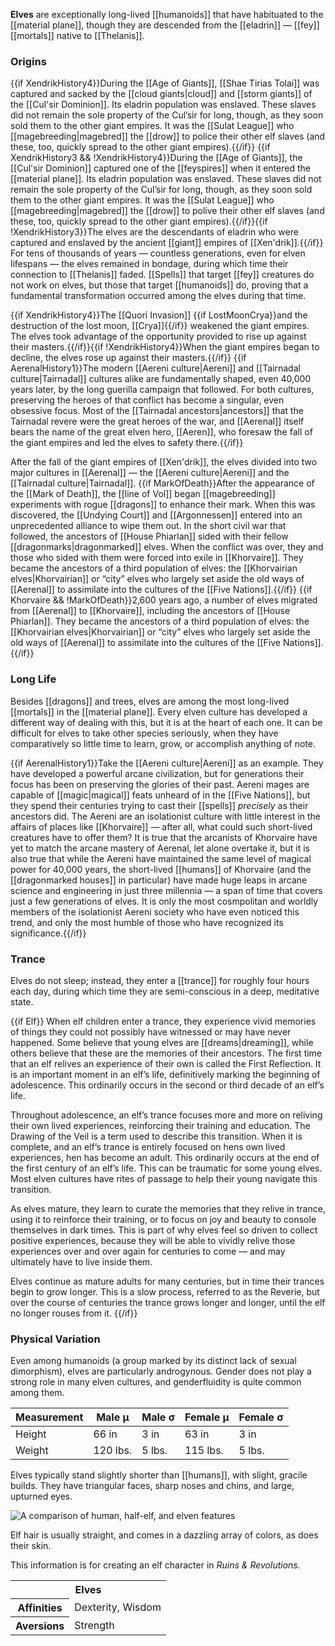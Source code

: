 **Elves** are exceptionally long-lived
[[humanoids]] that have habituated to the
[[material plane]], though they are descended
from the [[eladrin]] — [[fey]] [[mortals]] native
to [[Thelanis]].

### Origins

{{if XendrikHistory4}}During the [[Age of Giants]],
[[Shae Tirias Tolai]] was captured and sacked
by the [[cloud giants|cloud]] and [[storm giants]]
of the [[Cul'sir Dominion]]. Its eladrin
population was enslaved. These slaves did not
remain the sole property of the Cul’sir for long,
though, as they soon sold them to the other
giant empires. It was the [[Sulat League]] who
[[magebreeding|magebred]] the [[drow]] to police
their other elf slaves (and these, too, quickly
spread to the other giant empires).{{/if}}
{{if XendrikHistory3 && !XendrikHistory4}}During
the [[Age of Giants]], the [[Cul'sir Dominion]]
captured one of the [[feyspires]] when it entered
the [[material plane]]. Its eladrin population was
enslaved. These slaves did not remain the sole
property of the Cul’sir for long, though, as they
soon sold them to the other giant empires. It was
the [[Sulat League]] who [[magebreeding|magebred]]
the [[drow]] to polive their other elf slaves
(and these, too, quickly spread to the other giant
empires).{{/if}}{{if !XendrikHistory3}}The elves
are the descendants of eladrin who were captured
and enslaved by the ancient [[giant]] empires of
[[Xen'drik]].{{/if}} For tens of thousands of
years — countless generations, even for elven
lifespans — the elves remained in bondage, during
which time their connection to [[Thelanis]] faded.
[[Spells]] that target [[fey]] creatures do not
work on elves, but those that target [[humanoids]]
do, proving that a fundamental transformation
occurred among the elves during that time.

{{if XendrikHistory4}}The [[Quori Invasion]]
{{if LostMoonCrya}}and the destruction of the
lost moon, [[Crya]]{{/if}} weakened the giant
empires. The elves took advantage of the
opportunity provided to rise up against their
masters.{{/if}}{{if !XendrikHistory4}}When the
giant empires began to decline, the elves rose
up against their masters.{{/if}}
{{if AerenalHistory1}}The modern
[[Aereni culture|Aereni]] and
[[Tairnadal culture|Tairnadal]] cultures alike
are fundamentally shaped, even 40,000 years later,
by the long guerilla campaign that followed. For
both cultures, preserving the heroes of that
conflict has become a singular, even obsessive
focus. Most of the [[Tairnadal ancestors|ancestors]]
that the Tairnadal revere were the great heroes
of the war, and [[Aerenal]] itself bears the name
of the great elven hero, [[Aeren]], who foresaw
the fall of the giant empires and led the elves
to safety there.{{/if}}

After the fall of the giant empires of [[Xen'drik]],
the elves divided into two major cultures in
[[Aerenal]] — the [[Aereni culture|Aereni]] and
the [[Tairnadal culture|Tairnadal]].
{{if MarkOfDeath}}After the appearance of the
[[Mark of Death]], the [[line of Vol]] began
[[magebreeding]] experiments with rogue [[dragons]]
to enhance their mark. When this was discovered,
the [[Undying Court]] and [[Argonnessen]] entered
into an unprecedented alliance to wipe them out.
In the short civil war that followed, the ancestors
of [[House Phiarlan]] sided with their fellow
[[dragonmarks|dragonmarked]] elves. When the
conflict was over, they and those who sided with
them were forced into exile in [[Khorvaire]].
They became the ancestors of a third population
of elves: the [[Khorvairian elves|Khorvairian]]
or “city” elves who largely set aside the old
ways of [[Aerenal]] to assimilate into the
cultures of the [[Five Nations]].{{/if}}
{{if Khorvaire && !MarkOfDeath}}2,600 years ago,
a number of elves migrated from [[Aerenal]] to
[[Khorvaire]], including the ancestors of
[[House Phiarlan]]. They became the ancestors of
a third population of elves: the
[[Khorvairian elves|Khorvairian]] or “city”
elves who largely set aside the old ways of
[[Aerenal]] to assimilate into the cultures of
the [[Five Nations]].{{/if}}

### Long Life

Besides [[dragons]] and trees, elves are among
the most long-lived [[mortals]] in the
[[material plane]]. Every elven culture has
developed a different way of dealing with this,
but it is at the heart of each one. It can be
difficult for elves to take other species
seriously, when they have comparatively so little
time to learn, grow, or accomplish anything of
note.

{{if AerenalHistory1}}Take the
[[Aereni culture|Aereni]] as an example. They
have developed a powerful arcane civilization,
but for generations their focus has been on
preserving the glories of their past. Aereni
mages are capable of [[magic|magical]] feats
unheard of in the [[Five Nations]], but they
spend their centuries trying to cast their
[[spells]] _precisely_ as their ancestors did.
The Aereni are an isolationist culture with little
interest in the affairs of places like
[[Khorvaire]] — after all, what could such
short-lived creatures have to offer them? It is
true that the arcanists of Khorvaire have yet to
match the arcane mastery of Aerenal, let alone
overtake it, but it is also true that while the
Aereni have maintained the same level of magical
power for 40,000 years, the short-lived
[[humans]] of Khorvaire (and the
[[dragonmarked houses]] in particular) have made
huge leaps in arcane science and engineering in
just three millennia — a span of time that covers
just a few generations of elves. It is only the
most cosmpolitan and worldly members of the
isolationist Aereni society who have even noticed
this trend, and only the most humble of those
who have recognized its significance.{{/if}}

### Trance

Elves do not sleep; instead, they enter a
[[trance]] for roughly four hours each day, during
which time they are semi-conscious in a deep,
meditative state.

{{if Elf}}
When elf children enter a trance, they experience
vivid memories of things they could not possibly
have witnessed or may have never happened. Some
believe that young elves are [[dreams|dreaming]],
while others believe that these are the memories
of their ancestors. The first time that an elf
relives an experience of their own is called the
First Reflection. It is an important moment in
an elf’s life, definitively marking the beginning
of adolescence. This ordinarily occurs in the
second or third decade of an elf’s life.

Throughout adolescence, an elf’s trance focuses
more and more on reliving their own lived
experiences, reinforcing their training and
education. The Drawing of the Veil is a term
used to describe this transition. When it is
complete, and an elf’s trance is entirely focused
on hens own lived experiences, hen has become
an adult. This ordinarily occurs at the end of
the first century of an elf’s life. This can be
traumatic for some young elves. Most elven
cultures have rites of passage to help their
young navigate this transition.

As elves mature, they learn to curate the
memories that they relive in trance, using it to
reinforce their training, or to focus on joy and
beauty to console themselves in dark times. This
is part of why elves feel so driven to collect
positive experiences, because they will be able
to vividly relive those experiences over and over
again for centuries to come — and may ultimately
have to live inside them.

Elves continue as mature adults for many
centuries, but in time their trances begin to
grow longer. This is a slow process, referred to
as the Reverie, but over the course of centuries
the trance grows longer and longer, until the
elf no longer rouses from it.
{{/if}}

### Physical Variation

Even among humanoids (a group marked by its
distinct lack of sexual dimorphism), elves are
particularly androgynous. Gender does not play
a strong role in many elven cultures, and
genderfluidity is quite common among them.

| Measurement | Male μ   | Male σ | Female μ | Female σ |
|-------------|----------|--------|----------|----------|
| Height      | 66 in    | 3 in   | 63 in    | 3 in     |     
| Weight      | 120 lbs. | 5 lbs. | 115 lbs. | 5 lbs.   |

Elves typically stand slightly shorter than
[[humans]], with slight, gracile builds. They
have triangular faces, sharp noses and chins,
and large, upturned eyes.

![A comparison of human, half-elf, and elven features](/img/elf-human-faces.jpg)

Elf hair is usually straight, and comes in a
dazzling array of colors, as does their skin.

<section class="rnr">
<p>This information is for creating an elf
character in <em>Ruins &amp; Revolutions.</em></p>
<table class="rnr-species"><tbody>
<tr><th colspan="2">Elves</th></tr>
<tr><th>Affinities</th><td>Dexterity, Wisdom</td></tr>
<tr><th>Aversions</th><td>Strength</td></tr>
</tbody></table>
</section>